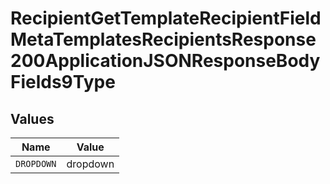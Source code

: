# RecipientGetTemplateRecipientFieldMetaTemplatesRecipientsResponse200ApplicationJSONResponseBodyFields9Type


## Values

| Name       | Value      |
| ---------- | ---------- |
| `DROPDOWN` | dropdown   |
